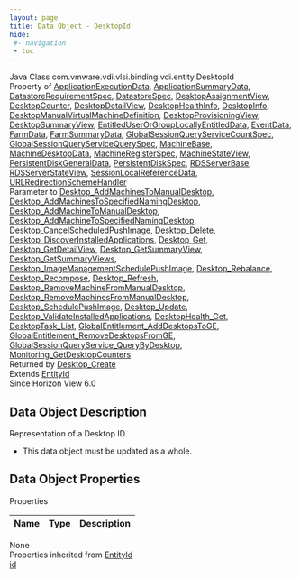 ```yaml
---
layout: page
title: Data Object - DesktopId
hide:
 #- navigation
 - toc
---
```


  
  
  



Java Class
    com.vmware.vdi.vlsi.binding.vdi.entity.DesktopId  
Property of
     [ApplicationExecutionData](vdi.resources.Application.ApplicationExecutionData.md#field_detail), [ApplicationSummaryData](vdi.resources.Application.ApplicationSummaryData.md#field_detail), [DatastoreRequirementSpec](vdi.utils.virtualcenter.Datastore.DatastoreRequirementSpec.md#field_detail), [DatastoreSpec](vdi.utils.virtualcenter.Datastore.DatastoreSpec.md#field_detail), [DesktopAssignmentView](vdi.resources.Desktop.DesktopAssignmentView.md#field_detail), [DesktopCounter](vdi.health.Monitoring.DesktopCounter.md#field_detail), [DesktopDetailView](vdi.resources.Desktop.DesktopDetailView.md#field_detail), [DesktopHealthInfo](vdi.health.DesktopHealth.DesktopHealthInfo.md#field_detail), [DesktopInfo](vdi.resources.Desktop.DesktopInfo.md#field_detail), [DesktopManualVirtualMachineDefinition](vdi.resources.Desktop.ManualVirtualMachineDefinition.md#field_detail), [DesktopProvisioningView](vdi.resources.Desktop.DesktopProvisioningView.md#field_detail), [DesktopSummaryView](vdi.resources.Desktop.DesktopSummaryView.md#field_detail), [EntitledUserOrGroupLocallyEntitledData](vdi.users.EntitledUserOrGroup.LocallyEntitledData.md#field_detail), [EventData](vdi.infrastructure.EventDatabase.EventData.md#field_detail), [FarmData](vdi.resources.Farm.FarmData.md#field_detail), [FarmSummaryData](vdi.resources.Farm.FarmSummaryData.md#field_detail), [GlobalSessionQueryServiceCountSpec](vdi.users.GlobalSessionQueryService.CountSpec.md#field_detail), [GlobalSessionQueryServiceQuerySpec](vdi.users.GlobalSessionQueryService.QuerySpec.md#field_detail), [MachineBase](vdi.resources.Machine.MachineBase.md#field_detail), [MachineDesktopData](vdi.resources.Machine.MachineDesktopData.md#field_detail), [MachineRegisterSpec](vdi.resources.Machine.RegisterSpec.md#field_detail), [MachineStateView](vdi.resources.Machine.MachineStateView.md#field_detail), [PersistentDiskGeneralData](vdi.resources.PersistentDisk.PersistentDiskGeneralData.md#field_detail), [PersistentDiskSpec](vdi.resources.PersistentDisk.PersistentDiskSpec.md#field_detail), [RDSServerBase](vdi.resources.RDSServer.RDSServerBase.md#field_detail), [RDSServerStateView](vdi.resources.RDSServer.RDSServerStateView.md#field_detail), [SessionLocalReferenceData](vdi.users.Session.SessionLocalReferenceData.md#field_detail), [URLRedirectionSchemeHandler](vdi.infrastructure.URLRedirection.URLSchemeAndHandler.md#field_detail)  
Parameter to
     [Desktop_AddMachinesToManualDesktop](vdi.resources.Desktop.md#addMachinesToManualDesktop), [Desktop_AddMachinesToSpecifiedNamingDesktop](vdi.resources.Desktop.md#addMachinesToSpecifiedNamingDesktop), [Desktop_AddMachineToManualDesktop](vdi.resources.Desktop.md#addMachineToManualDesktop), [Desktop_AddMachineToSpecifiedNamingDesktop](vdi.resources.Desktop.md#addMachineToSpecifiedNamingDesktop), [Desktop_CancelScheduledPushImage](vdi.resources.Desktop.md#cancelScheduledPushImage), [Desktop_Delete](vdi.resources.Desktop.md#delete), [Desktop_DiscoverInstalledApplications](vdi.resources.Desktop.md#discoverInstalledApplications), [Desktop_Get](vdi.resources.Desktop.md#get), [Desktop_GetDetailView](vdi.resources.Desktop.md#getDetailView), [Desktop_GetSummaryView](vdi.resources.Desktop.md#getSummaryView), [Desktop_GetSummaryViews](vdi.resources.Desktop.md#getSummaryViews), [Desktop_ImageManagementSchedulePushImage](vdi.resources.Desktop.md#imageManagementSchedulePushImage), [Desktop_Rebalance](vdi.resources.Desktop.md#rebalance), [Desktop_Recompose](vdi.resources.Desktop.md#recompose), [Desktop_Refresh](vdi.resources.Desktop.md#refresh), [Desktop_RemoveMachineFromManualDesktop](vdi.resources.Desktop.md#removeMachineFromManualDesktop), [Desktop_RemoveMachinesFromManualDesktop](vdi.resources.Desktop.md#removeMachinesFromManualDesktop), [Desktop_SchedulePushImage](vdi.resources.Desktop.md#schedulePushImage), [Desktop_Update](vdi.resources.Desktop.md#update), [Desktop_ValidateInstalledApplications](vdi.resources.Desktop.md#validateInstalledApplications), [DesktopHealth_Get](vdi.health.DesktopHealth.md#get), [DesktopTask_List](vdi.task.DesktopTask.md#list), [GlobalEntitlement_AddDesktopsToGE](vdi.federation.GlobalEntitlement.md#addDesktopsToGE), [GlobalEntitlement_RemoveDesktopsFromGE](vdi.federation.GlobalEntitlement.md#removeDesktopsFromGE), [GlobalSessionQueryService_QueryByDesktop](vdi.users.GlobalSessionQueryService.md#queryByDesktop), [Monitoring_GetDesktopCounters](vdi.health.Monitoring.md#getDesktopCounters)  
Returned by
     [Desktop_Create](vdi.resources.Desktop.md#create)  
Extends
     [EntityId](vdi.EntityId.md)  
Since 
    Horizon View 6.0

## Data Object Description 

Representation of a Desktop ID. 

  * This data object must be updated as a whole.



## Data Object Properties

Properties

Name |  Type |  Description   
---|---|---  
None  
Properties inherited from [EntityId](vdi.EntityId.md)  
[id](vdi.EntityId.md#id)  
  
  

  
  

